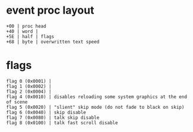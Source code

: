 
# event proc layout

    +00 | proc head
    +40 | word |
    +5E | half | flags
    +68 | byte | overwritten text speed

# flags

    flag 0 (0x0001) | 
    flag 1 (0x0002) | 
    flag 2 (0x0004) | 
    flag 4 (0x0010) | disables reloading some system graphics at the end of scene
    flag 5 (0x0020) | "slient" skip mode (do not fade to black on skip)
    flag 6 (0x0040) | skip disable
    flag 7 (0x0080) | talk skip disable
    flag 8 (0x0100) | talk fast scroll disable
